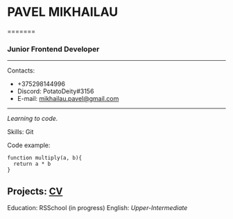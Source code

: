 # PAVEL MIKHAILAU
=======
### Junior Frontend Developer

--- 
Contacts:
- +375298144996 
- Discord: PotatoDeity#3156
- E-mail: mikhailau.pavel@gmail.com
-----------

*Learning to code.*

Skills: Git

Code example:
```
function multiply(a, b){
  return a * b
}
```
Projects: [CV](https://github.com/mikhailau-pavel/rsschool-cv) 
-----------
Education: RSSchool (in progress)
English: *Upper-Intermediate*
